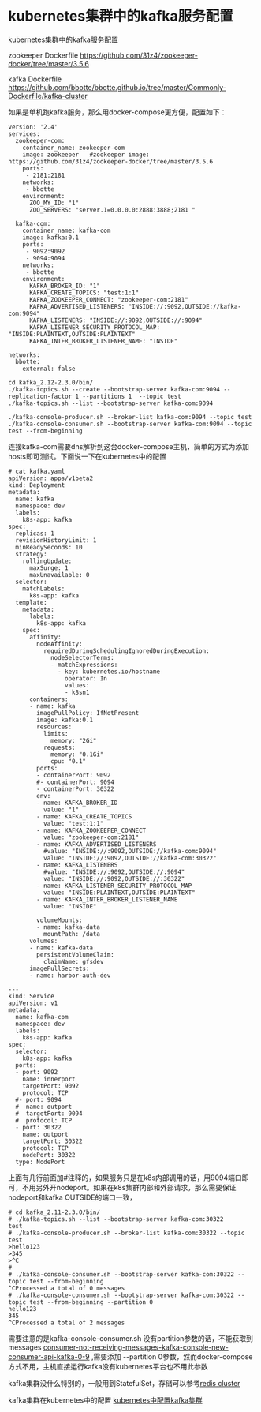 # kubernetes集群中的kafka服务配置

kubernetes集群中的kafka服务配置

zookeeper Dockerfile  <https://github.com/31z4/zookeeper-docker/tree/master/3.5.6>

kafka Dockerfile  <https://github.com/bbotte/bbotte.github.io/tree/master/Commonly-Dockerfile/kafka-cluster>

如果是单机跑kafka服务，那么用docker-compose更方便，配置如下：

```
version: '2.4'
services:
  zookeeper-com:
    container_name: zookeeper-com
    image: zookeeper   #zookeeper image: https://github.com/31z4/zookeeper-docker/tree/master/3.5.6
    ports:
     - 2181:2181
    networks:
     - bbotte
    environment:
      ZOO_MY_ID: "1"
      ZOO_SERVERS: "server.1=0.0.0.0:2888:3888;2181 "
 
  kafka-com:
    container_name: kafka-com
    image: kafka:0.1
    ports:
     - 9092:9092
     - 9094:9094
    networks:
     - bbotte
    environment:
      KAFKA_BROKER_ID: "1"
      KAFKA_CREATE_TOPICS: "test:1:1"
      KAFKA_ZOOKEEPER_CONNECT: "zookeeper-com:2181"
      KAFKA_ADVERTISED_LISTENERS: "INSIDE://:9092,OUTSIDE://kafka-com:9094"
      KAFKA_LISTENERS: "INSIDE://:9092,OUTSIDE://:9094"
      KAFKA_LISTENER_SECURITY_PROTOCOL_MAP: "INSIDE:PLAINTEXT,OUTSIDE:PLAINTEXT"
      KAFKA_INTER_BROKER_LISTENER_NAME: "INSIDE"
 
networks:
  bbotte:
    external: false
```

```
cd kafka_2.12-2.3.0/bin/
./kafka-topics.sh --create --bootstrap-server kafka-com:9094 --replication-factor 1 --partitions 1  --topic test
./kafka-topics.sh --list --bootstrap-server kafka-com:9094
 
./kafka-console-producer.sh --broker-list kafka-com:9094 --topic test
./kafka-console-consumer.sh --bootstrap-server kafka-com:9094 --topic test --from-beginning
```

连接kafka-com需要dns解析到这台docker-compose主机，简单的方式为添加hosts即可测试。下面说一下在kubernetes中的配置

```
# cat kafka.yaml
apiVersion: apps/v1beta2
kind: Deployment
metadata:
  name: kafka
  namespace: dev
  labels:
    k8s-app: kafka
spec:
  replicas: 1
  revisionHistoryLimit: 1
  minReadySeconds: 10
  strategy:
    rollingUpdate:
      maxSurge: 1
      maxUnavailable: 0
  selector:
    matchLabels:
      k8s-app: kafka
  template:
    metadata:
      labels:
        k8s-app: kafka
    spec:
      affinity:
        nodeAffinity:
          requiredDuringSchedulingIgnoredDuringExecution:
            nodeSelectorTerms:
            - matchExpressions:
              - key: kubernetes.io/hostname
                operator: In
                values:
                - k8sn1
      containers:
      - name: kafka
        imagePullPolicy: IfNotPresent
        image: kafka:0.1
        resources:
          limits:
            memory: "2Gi"
          requests:
            memory: "0.1Gi"
            cpu: "0.1"
        ports:
        - containerPort: 9092
        #- containerPort: 9094
        - containerPort: 30322
        env:
        - name: KAFKA_BROKER_ID
          value: "1"
        - name: KAFKA_CREATE_TOPICS
          value: "test:1:1"
        - name: KAFKA_ZOOKEEPER_CONNECT
          value: "zookeeper-com:2181"
        - name: KAFKA_ADVERTISED_LISTENERS
          #value: "INSIDE://:9092,OUTSIDE://kafka-com:9094"
          value: "INSIDE://:9092,OUTSIDE://kafka-com:30322"
        - name: KAFKA_LISTENERS
          #value: "INSIDE://:9092,OUTSIDE://:9094"
          value: "INSIDE://:9092,OUTSIDE://:30322"
        - name: KAFKA_LISTENER_SECURITY_PROTOCOL_MAP
          value: "INSIDE:PLAINTEXT,OUTSIDE:PLAINTEXT"
        - name: KAFKA_INTER_BROKER_LISTENER_NAME
          value: "INSIDE" 
 
        volumeMounts:
        - name: kafka-data
          mountPath: /data
      volumes:
      - name: kafka-data
        persistentVolumeClaim:
          claimName: gfsdev
      imagePullSecrets:
      - name: harbor-auth-dev
 
---
kind: Service
apiVersion: v1
metadata:
  name: kafka-com
  namespace: dev
  labels:
    k8s-app: kafka
spec:
  selector:
    k8s-app: kafka
  ports:
  - port: 9092
    name: innerport
    targetPort: 9092
    protocol: TCP
  #- port: 9094
  #  name: outport 
  #  targetPort: 9094
  #  protocol: TCP
  - port: 30322
    name: outport 
    targetPort: 30322
    protocol: TCP
    nodePort: 30322
  type: NodePort
```

上面有几行前面加#注释的，如果服务只是在k8s内部调用的话，用9094端口即可，不用另外开nodeport。如果在k8s集群内部和外部请求，那么需要保证nodeport和kafka OUTSIDE的端口一致，

```
# cd kafka_2.11-2.3.0/bin/
# ./kafka-topics.sh --list --bootstrap-server kafka-com:30322
test
# ./kafka-console-producer.sh --broker-list kafka-com:30322 --topic test
>hello123
>345
>^C
# 
# ./kafka-console-consumer.sh --bootstrap-server kafka-com:30322 --topic test --from-beginning
^CProcessed a total of 0 messages
# ./kafka-console-consumer.sh --bootstrap-server kafka-com:30322 --topic test --from-beginning --partition 0
hello123
345
^CProcessed a total of 2 messages
```

需要注意的是kafka-console-consumer.sh 没有partition参数的话，不能获取到messages [consumer-not-receiving-messages-kafka-console-new-consumer-api-kafka-0-9](https://stackoverflow.com/questions/34844209/consumer-not-receiving-messages-kafka-console-new-consumer-api-kafka-0-9) ,需要添加 --partition 0参数，然而docker-compose方式不用，主机直接运行kafka没有kubernetes平台也不用此参数

kafka集群没什么特别的，一般用到StatefulSet，存储可以参考[redis cluster](https://github.com/bbotte/bbotte.github.io/blob/master/service_config/redis-cluster/)

kafka集群在kubernetes中的配置 [kubernetes中配置kafka集群](https://github.com/bbotte/bbotte.github.io/tree/master/Commonly-Dockerfile/kafka-cluster)















